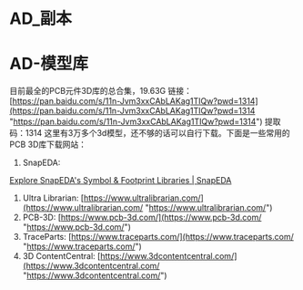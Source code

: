 # AD\_副本

# AD-模型库

目前最全的PCB元件3D库的总合集，19.63G 链接：[https://pan.baidu.com/s/11n-Jvm3xxCAbLAKag1TIQw?pwd=1314](https://pan.baidu.com/s/11n-Jvm3xxCAbLAKag1TIQw?pwd=1314 "https://pan.baidu.com/s/11n-Jvm3xxCAbLAKag1TIQw?pwd=1314") 提取码：1314 这里有3万多个3d模型，还不够的话可以自行下载。下面是一些常用的PCB 3D库下载网站：

1.  SnapEDA:

[Explore SnapEDA's Symbol & Footprint Libraries | SnapEDA](https://www.snapeda.com/home/ "Explore SnapEDA's Symbol & Footprint Libraries | SnapEDA")

1.  Ultra Librarian: [https://www.ultralibrarian.com/](https://www.ultralibrarian.com/ "https://www.ultralibrarian.com/")
2.  PCB-3D: [https://www.pcb-3d.com/](https://www.pcb-3d.com/ "https://www.pcb-3d.com/")
3.  TraceParts: [https://www.traceparts.com/](https://www.traceparts.com/ "https://www.traceparts.com/")
4.  3D ContentCentral: [https://www.3dcontentcentral.com/](https://www.3dcontentcentral.com/ "https://www.3dcontentcentral.com/")

